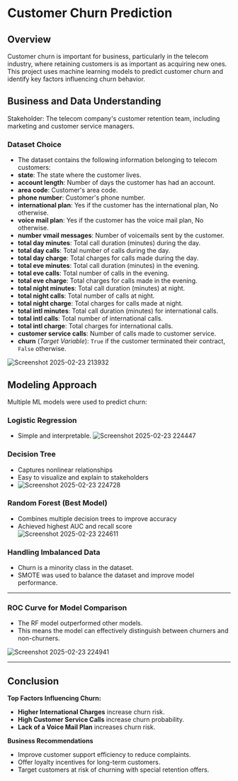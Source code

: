 # **Customer Churn Prediction**

## **Overview**
Customer churn is important for business, particularly in the telecom industry, where retaining customers is as important as acquiring new ones. This project uses machine learning models to predict customer churn and identify key factors influencing churn behavior.

## **Business and Data Understanding**
Stakeholder: The telecom company's customer retention team, including marketing and customer service managers.

### **Dataset Choice**
- The dataset contains the following information belonging to telecom customers:
- **state**: The state where the customer lives.  
- **account length**: Number of days the customer has had an account.  
- **area code**: Customer's area code.  
- **phone number**: Customer's phone number.  
- **international plan**: Yes if the customer has the international plan, No otherwise.  
- **voice mail plan**: Yes if the customer has the voice mail plan, No otherwise.  
- **number vmail messages**: Number of voicemails sent by the customer.  
- **total day minutes**: Total call duration (minutes) during the day.  
- **total day calls**: Total number of calls during the day.  
- **total day charge**: Total charges for calls made during the day.  
- **total eve minutes**: Total call duration (minutes) in the evening.  
- **total eve calls**: Total number of calls in the evening.  
- **total eve charge**: Total charges for calls made in the evening.  
- **total night minutes**: Total call duration (minutes) at night.  
- **total night calls**: Total number of calls at night.  
- **total night charge**: Total charges for calls made at night.  
- **total intl minutes**: Total call duration (minutes) for international calls.  
- **total intl calls**: Total number of international calls.  
- **total intl charge**: Total charges for international calls.  
- **customer service calls**: Number of calls made to customer service.  
- **churn** (*Target Variable*): `True` if the customer terminated their contract, `False` otherwise.

![Screenshot 2025-02-23 213932](https://github.com/user-attachments/assets/211e6350-5927-4a56-8631-fd07985bc7e5)

## **Modeling Approach**
Multiple ML models were used to predict churn:

### **Logistic Regression**
- Simple and interpretable.
![Screenshot 2025-02-23 224447](https://github.com/user-attachments/assets/db74a7d6-8405-4e7e-8434-292e65e564dd)

### **Decision Tree**
- Captures nonlinear relationships
- Easy to visualize and explain to stakeholders
- ![Screenshot 2025-02-23 224728](https://github.com/user-attachments/assets/def92887-2021-4076-8161-3af4c5035ebf)


### **Random Forest (Best Model)**
- Combines multiple decision trees to improve accuracy
- Achieved highest AUC and recall score
![Screenshot 2025-02-23 224611](https://github.com/user-attachments/assets/3dbfd859-0657-46c5-b29e-e8aa252a7d05)

### **Handling Imbalanced Data**
- Churn is a minority class in the dataset.
- SMOTE was used to balance the dataset and improve model performance.

---

### **ROC Curve for Model Comparison**
- The RF model outperformed other models.
- This means the model can effectively distinguish between churners and non-churners.

![Screenshot 2025-02-23 224941](https://github.com/user-attachments/assets/81517392-5de4-400b-a593-76c7503979c3)

---

## **Conclusion**
**Top Factors Influencing Churn:**
- **Higher International Charges** increase churn risk.
- **High Customer Service Calls** increase churn probability.
- **Lack of a Voice Mail Plan** increases churn risk.

**Business Recommendations**
- Improve customer support efficiency to reduce complaints.
- Offer loyalty incentives for long-term customers.
- Target customers at risk of churning with special retention offers.
